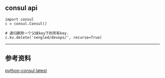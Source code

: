## consul api

```
import consul
c = consul.Consul()

# 递归删除一个父级key下的所有key.
c.kv.delete('sengled/devops/', recurse=True)
```


---

## 参考资料
[python-consul latest](http://python-consul.readthedocs.io/en/latest/#)  